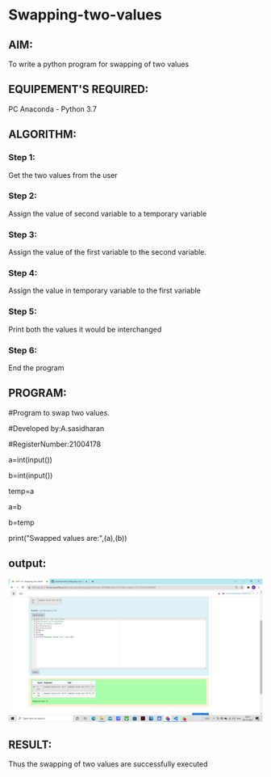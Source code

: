 # Swapping-two-values
## AIM:
To write a python program for swapping of two values
## EQUIPEMENT'S REQUIRED: 
PC
Anaconda - Python 3.7
## ALGORITHM: 
### Step 1:
Get the two values from the user
### Step 2: 
Assign the value of second variable to a temporary variable 
### Step 3: 
Assign the value of the first variable to the second variable.
### Step 4:  
Assign the value in temporary variable to the first variable
### Step 5: 
Print both the values it would be interchanged
### Step 6: 
End the program
## PROGRAM:

#Program to swap two values.

#Developed by:A.sasidharan 

#RegisterNumber:21004178

a=int(input())

b=int(input())

temp=a

a=b

b=temp

print("Swapped values are:",(a),(b))

## output:
![output](https://github.com/sasidharan403/Swapping-two-values/blob/main/out%20put.png?raw=true)

## RESULT:
Thus the swapping of two values are successfully executed



